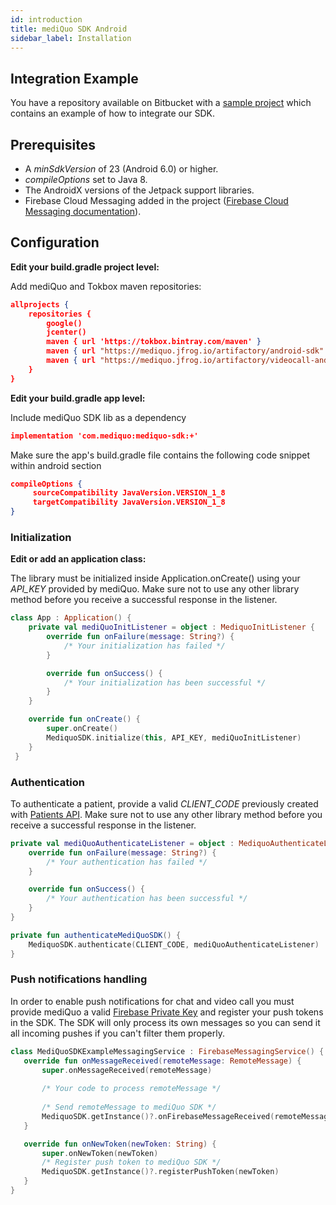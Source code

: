 ```yaml
---
id: introduction
title: mediQuo SDK Android
sidebar_label: Installation
---
```


## Integration Example

You have a repository available on Bitbucket with a
[sample project](https://bitbucket.org/engineeringmediquo/mediquo-sdk-example/src/master/)
which contains an example of how to integrate our SDK.

## Prerequisites

- A _minSdkVersion_ of 23 (Android 6.0) or higher.
- _compileOptions_ set to Java 8.
- The AndroidX versions of the Jetpack support libraries.
- Firebase Cloud Messaging added in the project ([Firebase Cloud Messaging documentation](https://firebase.google.com/docs/cloud-messaging/android/client)).

## Configuration

**Edit your build.gradle project level:**

Add mediQuo and Tokbox maven repositories:

```json
allprojects {
    repositories {
        google()
        jcenter()
        maven { url 'https://tokbox.bintray.com/maven' }
        maven { url "https://mediquo.jfrog.io/artifactory/android-sdk" }
        maven { url "https://mediquo.jfrog.io/artifactory/videocall-android" }
    }
}
```

**Edit your build.gradle app level:**

Include mediQuo SDK lib as a dependency

```json
implementation 'com.mediquo:mediquo-sdk:+'
```

Make sure the app's build.gradle file contains the following code snippet within android section

```json
compileOptions {
     sourceCompatibility JavaVersion.VERSION_1_8
     targetCompatibility JavaVersion.VERSION_1_8
}
```

### Initialization

**Edit or add an application class:**

The library must be initialized inside Application.onCreate() using your _API_KEY_ provided by mediQuo.
Make sure not to use any other library method before you receive a successful response in the listener. 

```kotlin
class App : Application() {
    private val mediQuoInitListener = object : MediquoInitListener {
        override fun onFailure(message: String?) {
            /* Your initialization has failed */
        }

        override fun onSuccess() {
            /* Your initialization has been successful */
        }
    }

    override fun onCreate() {
        super.onCreate()
        MediquoSDK.initialize(this, API_KEY, mediQuoInitListener)
    }
 }
 ```

### Authentication

To authenticate a patient, provide a valid _CLIENT_CODE_ previously created with [Patients API](http://developer.mediquo.com/docs/introduction/). 
Make sure not to use any other library method before you receive a successful response in the listener.


```kotlin
private val mediQuoAuthenticateListener = object : MediquoAuthenticateListener {
    override fun onFailure(message: String?) {
        /* Your authentication has failed */
    }

    override fun onSuccess() {
        /* Your authentication has been successful */
    }
}

private fun authenticateMediQuoSDK() {
    MediquoSDK.authenticate(CLIENT_CODE, mediQuoAuthenticateListener)
}
 ```

### Push notifications handling

In order to enable push notifications for chat and video call you must provide mediQuo a valid [Firebase Private Key](https://firebase.google.com/docs/cloud-messaging/auth-server#provide-credentials-manually)
and register your push tokens in the SDK.
The SDK will only process its own messages so you can send it all incoming pushes if you can't filter them properly. 

```kotlin
class MediQuoSDKExampleMessagingService : FirebaseMessagingService() {
   override fun onMessageReceived(remoteMessage: RemoteMessage) {
       super.onMessageReceived(remoteMessage)
        
       /* Your code to process remoteMessage */
       
       /* Send remoteMessage to mediQuo SDK */
       MediquoSDK.getInstance()?.onFirebaseMessageReceived(remoteMessage)
   }

   override fun onNewToken(newToken: String) {
       super.onNewToken(newToken)
       /* Register push token to mediQuo SDK */
       MediquoSDK.getInstance()?.registerPushToken(newToken)
   }
}
``` 


